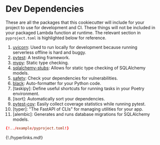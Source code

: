 # Dev Dependencies
These are all the packages that this cookiecutter will include for your project to use for development and CI.
 These things will not be included in your packaged Lambda function at runtime.
 The relevant section in `pyproject.toml` is highlighted below for reference.

1. [uvicorn]: Used to run locally for development because running serverless offline is hard and buggy.
1. [pytest]: A testing framework.
1. [mypy]: Static type checking.
1. [sqlalchemy-stubs]: Allows for static type checking of SQLAlchemy models.
1. [safety]: Check your dependencies for vulnerabilities.
1. [black]: Auto-formatter for your Python code.
1. [taskipy]: Define useful shortcuts for running tasks in your Poetry environment.
1. [isort]: Automatically sort your dependencies.
1. [pytest-cov]: Easily collect coverage statistics while running pytest.
1. [typer]: "The FastAPI of CLIs" for managing utilities for your app.
1. [alembic]: Generates and runs database migrations for SQLAlchemy models.

```toml hl_lines="31 32 33 34 35 36 37 38 39 40 41 42"
{!../example/pyproject.toml!}
```

[uvicorn]: https://www.uvicorn.org/
[pytest]: https://docs.pytest.org/en/latest/
[mypy]: http://mypy-lang.org/
[sqlalchemy-stubs]: https://github.com/dropbox/sqlalchemy-stubs
[safety]: https://pypi.org/project/safety/
[black]: https://black.readthedocs.io/en/stable/
[pytest-cov]: https://pytest-cov.readthedocs.io/en/latest/
{!./hyperlinks.md!}
